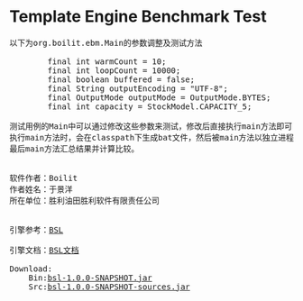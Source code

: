 Template Engine Benchmark Test
===
<pre>
以下为org.boilit.ebm.Main的参数调整及测试方法        
        
        final int warmCount = 10;
        final int loopCount = 10000;
        final boolean buffered = false;
        final String outputEncoding = "UTF-8";
        final OutputMode outputMode = OutputMode.BYTES;
        final int capacity = StockModel.CAPACITY_5;

测试用例的Main中可以通过修改这些参数来测试，修改后直接执行main方法即可
执行main方法时，会在classpath下生成bat文件，然后被main方法以独立进程启动并产生结果，
最后main方法汇总结果并计算比较。


软件作者：Boilit
作者姓名：于景洋
所在单位：胜利油田胜利软件有限责任公司


引擎参考：<a href="https://github.com/boilit/bsl">BSL</a>

引擎文档：<a href="http://boilit.github.io/bsl">BSL文档</a>

Download: 
    Bin:<a href="http://boilit.github.io/bsl/files/bsl-1.0.0-SNAPSHOT.jar">bsl-1.0.0-SNAPSHOT.jar</a>
    Src:<a href="http://boilit.github.io/bsl/files/bsl-1.0.0-SNAPSHOT-sources.jar">bsl-1.0.0-SNAPSHOT-sources.jar</a>
</pre>

